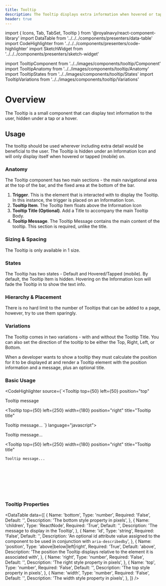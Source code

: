 ```yaml
---
title: Tooltip
description: The Tooltip displays extra information when hovered or tapped on.
header: true
---
```


import { Icons, Tab, TabSet, Tooltip } from '@royalnavy/react-component-library'
import DataTable from '../../../components/presenters/data-table'
import CodeHighlighter from '../../../components/presenters/code-highlighter'
import SketchWidget from '../../../components/presenters/sketch-widget'

import TooltipComponent from '../../images/components/tooltip/Component'
import TooltipAnatomy from '../../images/components/tooltip/Anatomy'
import TooltipStates from '../../images/components/tooltip/States'
import TooltipVariations from '../../images/components/tooltip/Variations'

# Overview
The Tooltip is a small component that can display text information to the user, hidden under a tap or a hover.

<TooltipComponent />

## Usage
The tooltip should be used wherever including extra detail would be beneficial to the user. The Tooltip is hidden under an Information Icon and will only display itself when hovered or tapped (mobile) on.

<TabSet>

<Tab title="Design">

<SketchWidget name="Tooltip" href="/standards-toolkit.sketch" />

  ### Anatomy
  <TooltipAnatomy />

  The Tooltip component has two main sections - the main navigational area at the top of the bar, and the fixed area at the bottom of the bar.

  1. **Trigger**. This is the element that is interacted with to display the Tooltip. In this instance, the trigger is placed on an Information Icon.
  2. **Tooltip Item**. The Tooltip Item floats above the Information Icon 
  3. **Tooltip Title (Optional)**. Add a Title to accompany the main Tooltip Body.
  4. **Tooltip Message**. The Tooltip Message contains the main content of the tooltip. This section is required, unlike the title.

  
### Sizing & Spacing
The Tooltip is only available in 1 size. 

### States
<TooltipStates />

The Tooltip has two states - Default and Hovered/Tapped (mobile). By default, the Tooltip Item is hidden. Hovering on the Information Icon will fade the Tooltip in to show the text info.

### Hierarchy & Placement
There is no hard limit to the number of Tooltips that can be added to a page, however, try to use them sparingly.

### Variations

<TooltipVariations />
The Tooltip comes in two variations - with and without the Tooltip Title. You can also set the direction of the tooltip to be either the Top, Right, Left, or Bottom.

</Tab>


<Tab title="Develop">

When a developer wants to show a tooltip they must calculate the position for it to be displayed at and render a Tooltip element with the position information and a message, plus an optional title.

### Basic Usage
<CodeHighlighter source={`<Tooltip
  top={50}
  left={50}
  position="top"
>
  Tooltip message
</Tooltip>
  
<Tooltip
  top={50}
  left={250}
  width={180}
  position="right"
  title="Tooltip title"
>
  Tooltip message...
</Tooltip>`} language="javascript">
  <div style="position: relative; height: 200px;">
    <Tooltip
      top={50}
      left={50}
      position="above"
    >
      Tooltip message...
    </Tooltip>

  <Tooltip
    top={50}
    left={250}
    width={180}
    position="right"
    title="Tooltip title"
  >
    Tooltip message...
  </Tooltip>
  </div>
</CodeHighlighter>

### Tooltip Properties
<DataTable data={[
  {
    Name: 'bottom',
    Type: 'number',
    Required: 'False',
    Default: '',
    Description: 'The bottom style property in pixels',
  },
  {
    Name: 'children',
    Type: 'ReactNode',
    Required: 'True',
    Default: '',
    Description: 'The message to display in the Tooltip',
  },
  {
    Name: 'id',
    Type: 'string',
    Required: 'False',
    Default: '',
    Description: 'An optional id attribute value assigned to the component to be used in conjunction with `aria-describedby`',
  },
  {
    Name: 'position',
    Type: 'above|below|left|right',
    Required: 'True',
    Default: 'above',
    Description: 'The position the Tooltip displays relative to the element it is associated with',
  },
  {
    Name: 'right',
    Type: 'number',
    Required: 'False',
    Default: '',
    Description: 'The right style property in pixels',
  },
  {
    Name: 'top',
    Type: 'number',
    Required: 'False',
    Default: '',
    Description: 'The top style property in pixels',
  },
  {
    Name: 'width',
    Type: 'number',
    Required: 'False',
    Default: '',
    Description: 'The width style property in pixels',
  },
]} />
</Tab>
</TabSet>
